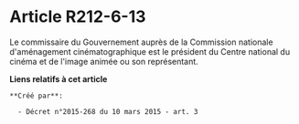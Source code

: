 # Article R212-6-13

Le commissaire du Gouvernement auprès de la Commission nationale d'aménagement cinématographique est le président du Centre
national du cinéma et de l'image animée ou son représentant.

**Liens relatifs à cet article**

	**Créé par**:

	  - Décret n°2015-268 du 10 mars 2015 - art. 3
